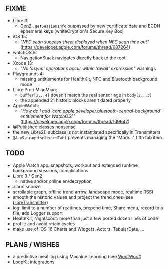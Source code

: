 FIXME
-----

* Libre 3:
  - Gen2 `.getSessionInfo` outpassed by new certificate data and ECDH ephemeral keys (whiteCryption's Secure Key Box)
* iOS 15:
  - *"NFC scan success sheet displayed when NFC scan time out"* (https://developer.apple.com/forums/thread/687264)
* watchOS 9:
  - NavigationStack navigates directly back to the root
* Xcode 13:
  - *"No 'async' operations occur within 'await' expression"* warnings
* Playgrounds 4:
  - missing entitlements for HealthKit, NFC and Bluetooth background mode
* Libre Pro / MiaoMiao:
  - `buffer[3...4]` doesn't match the real sensor age in `body[2...3]`
  - the appended 21 historic blocks aren't dated properly
* AppleWatch:
  - *"How do I add 'com.apple.developer.bluetooth-central-background' entitlement for WatchOS?"*
    (https://developer.apple.com/forums/thread/109947)
* @Published classes nonsense
* the new Libre2() subclass is not instantiated specifically in Transmitters
* `@AppStorage(selectedTab)` prevents managing the "More..." fifth tab item


TODO
----

* Apple Watch app: snapshots, workout and extended runtime background sessions, complications
* Libre 3 / Gen2:
  - native and/or online en/decryption
* alarm snooze
* scrollable graph, offline trend arrow, landscape mode, realtime RSSI
* smooth the historic values and project the trend ones (see [LibreTransmitter](https://github.com/dabear/LibreTransmitter/commit/49b50d7995955b76861440e5e34a0accd064d18f))
* log: limit to a number of readings, prepend time, Share menu, record to a file, add Logger support
* HealthKit, Nightscout: more than just a few ported dozen lines of code
* profile and avoid retain cycles
* make use of iOS 16 Charts and Widgets, Actors, TabularData, ...


PLANS / WISHES
---------------

* a predictive meal log using Machine Learning (see [WoofWoof](https://github.com/gshaviv/ninety-two))
* LoopKit integrations
